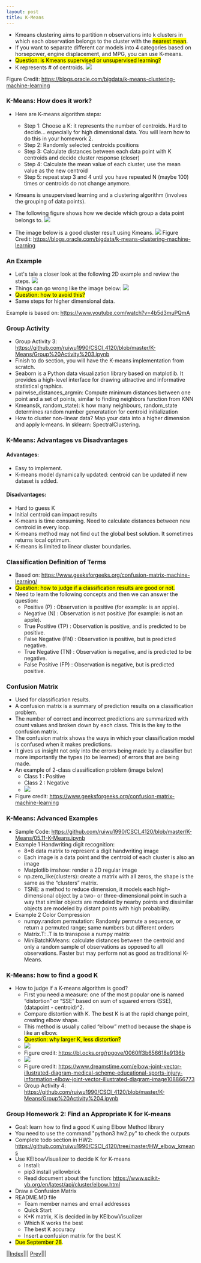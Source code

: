 ```yaml
---
layout: post
title: K-Means
---
```



- Kmeans clustering aims to partition n observations into k clusters in which each observation belongs to the cluster with the <mark>nearest mean</mark>.
- If you want to separate different car models into 4 categories based on horsepower, engine displacement, and MPG, you can use K-means.
- <mark>Question: is Kmeans supervised or unsupervised learning?</mark>
- K represents # of centroids.
![](k-means.png)

Figure Credit: <https://blogs.oracle.com/bigdata/k-means-clustering-machine-learning>

### K-Means: How does it work?
- Here are K-means algorithm steps:
	* Step 1: Choose a K: it represents the number of centroids. Hard to decide… especially for high dimensional data. You will learn how to do this in your homework 2.
	* Step 2: Randomly selected centroids positions
	* Step 3: Calculate distances between each data point with K centroids and decide cluster response (closer)
	* Step 4: Calculate the mean value of each cluster, use the mean value as the new centroid
	* Step 5: repeat step 3 and 4 until you have repeated N (maybe 100) times or centroids do not change anymore.
- Kmeans is unsupervised learning and a clustering algorithm (involves the grouping of data points). 

- The following figure shows how we decide which group a data point belongs to.
![](km3.png)
- The image below is a good cluster result using Kmeans.
![](km4.png)
Figure Credit: <https://blogs.oracle.com/bigdata/k-means-clustering-machine-learning>

### An Example
- Let's tale a closer look at the following 2D example and review the steps.
![](k-means2.png)
- Things can go wrong like the image below:
![](k-means3.png)
- <mark>Question: how to avoid this?</mark>
- Same steps for higher dimensional data.

Example is based on: https://www.youtube.com/watch?v=4b5d3muPQmA

### Group Activity
- Group Activity 3: <https://github.com/ruiwu1990/CSCI_4120/blob/master/K-Means/Group%20Activity%203.ipynb>
- Finish to do section, you will have the K-means implementation from scratch.
- Seaborn is a Python data visualization library based on matplotlib. It provides a high-level interface for drawing attractive and informative statistical graphics.
- pairwise_distances_argmin: Compute minimum distances between one point and a set of points, similar to finding neighbors function from KNN
- Kmeans(k, random_state): k how many neighbours, random_state determines random number generatation for centroid initialization
- How to cluster non-linear data? Map your data into a higher dimension and apply k-means. In sklearn: SpectralClustering.

### K-Means: Advantages vs Disadvantages
#### Advantages:
- Easy to implement.
- K-means model dynamically updated: centroid can be updated if new dataset is added.

#### Disadvantages:
- Hard to guess K
- Initial centroid can impact results
- K-means is time consuming. Need to calculate distances between new centroid in every loop.
- K-means method may not find out the global best solution. It sometimes returns local optimum.
- K-means is limited to linear cluster boundaries.

### Classification Definition of Terms
- Based on: <https://www.geeksforgeeks.org/confusion-matrix-machine-learning/>
- <mark>Question: how to judge if a classification results are good or not.</mark>
- Need to learn the following concepts and then we can answer the question:
	- Positive (P) : Observation is positive (for example: is an apple).
	- Negative (N) : Observation is not positive (for example: is not an apple).
	- True Positive (TP) : Observation is positive, and is predicted to be positive.
	- False Negative (FN) : Observation is positive, but is predicted negative.
	- True Negative (TN) : Observation is negative, and is predicted to be negative.
	- False Positive (FP) : Observation is negative, but is predicted positive.

### Confusion Matrix
- Used for classification results.
- A confusion matrix is a summary of prediction results on a classification problem.
- The number of correct and incorrect predictions are summarized with count values and broken down by each class. This is the key to the confusion matrix.
- The confusion matrix shows the ways in which your classification model is confused when it makes predictions.
- It gives us insight not only into the errors being made by a classifier but more importantly the types (to be learned) of errors that are being made.
- An example of 2-class classification problem (image below)
	- Class 1 : Positive
	- Class 2 : Negative
	- ![](km5.png)
- Figure credit: <https://www.geeksforgeeks.org/confusion-matrix-machine-learning>

### K-Means: Advanced Examples
- Sample Code: <https://github.com/ruiwu1990/CSCI_4120/blob/master/K-Means/05.11-K-Means.ipynb>
- Example 1 Handwriting digit recognition:
	- 8*8 data matrix to represent a digit handwriting image
	- Each image is a data point and the centroid of each cluster is also an image
	- Matplotlib imshow: render a 2D regular image
	- np.zero_like(clusters): create a matrix with all zeros, the shape is the same as the “clusters” matrix.
	- TSNE: a method to reduce dimension, it models each high-dimensional object by a two- or three-dimensional point in such a way that similar objects are modeled by nearby points and dissimilar objects are modeled by distant points with high probability.
- Example 2 Color Compression
	- numpy.random.permutation: Randomly permute a sequence, or return a permuted range; same numbers but different orders
	- Matrix.T: .T is to transpose a numpy matrix
	- MiniBatchKMeans: calculate distances between the centroid and only a random sample of observations as opposed to all observations. Faster but may perform not as good as traditional K-Means.

### K-Means: how to find a good K
- How to judge if a K-means algorithm is good?
	- First you need a measure: one of the most popular one is named “distortion” or “SSE” based on sum of squared errors (SSE), (datapoint - centroid)^2.
	- Compare distortion with K. The best K is at the rapid change point, creating elbow shape.
	- This method is usually called “elbow” method because the shape is like an elbow.
	- <mark>Question: why larger K, less distortion?</mark>
	- ![](km6.png)
	- Figure credit: <https://bl.ocks.org/rpgove/0060ff3b656618e9136b>
	- ![](km7.png)
	- Figure credit: <https://www.dreamstime.com/elbow-joint-vector-illustrated-diagram-medical-scheme-educational-sports-injury-information-elbow-joint-vector-illustrated-diagram-image108866773>
	- Group Activity 4: <https://github.com/ruiwu1990/CSCI_4120/blob/master/K-Means/Group%20Activity%204.ipynb>

### Group Homework 2: Find an Appropriate K for K-means
- Goal: learn how to find a good K using Elbow Method library
- You need to use the command "python3 hw2.py" to check the outputs
- Complete todo section in HW2: <https://github.com/ruiwu1990/CSCI_4120/tree/master/HW_elbow_kmeans>
- Use KElbowVisualizer to decide K for K-means
	- Install: 
	- pip3 install yellowbrick
	- Read document about the function: <https://www.scikit-yb.org/en/latest/api/cluster/elbow.html>
- Draw a Confusion Matrix
- README.MD file
	- Team member names and email addresses
	- Quick Start
	- K*K matrix, K is decided in by KElbowVisualizer
	- Which K works the best
	- The best K accuracy
	- Insert a confusion matrix for the best K
- <mark>Due September 28</mark>.

||[Index](../../../)||| [Prev](../k-part3/)|||
